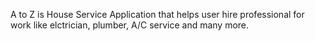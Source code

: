A to Z is House Service Application that helps user hire professional for work like elctrician, plumber, A/C service and many more. 
